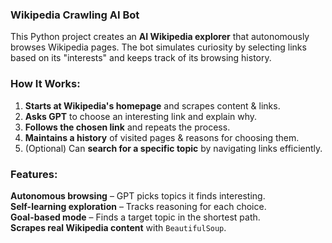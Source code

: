 ### **Wikipedia Crawling AI Bot** 

This Python project creates an **AI Wikipedia explorer** that autonomously browses Wikipedia pages. The bot simulates curiosity by selecting links based on its "interests" and keeps track of its browsing history.  

### **How It Works:**  
1. **Starts at Wikipedia's homepage** and scrapes content & links.  
2. **Asks GPT** to choose an interesting link and explain why.  
3. **Follows the chosen link** and repeats the process.  
4. **Maintains a history** of visited pages & reasons for choosing them.  
5. (Optional) Can **search for a specific topic** by navigating links efficiently.  

### **Features:**  
**Autonomous browsing** – GPT picks topics it finds interesting.  
**Self-learning exploration** – Tracks reasoning for each choice.  
**Goal-based mode** – Finds a target topic in the shortest path.  
**Scrapes real Wikipedia content** with `BeautifulSoup`.  
